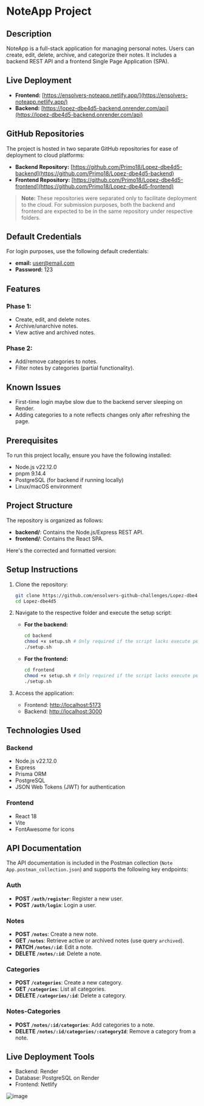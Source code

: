 # NoteApp Project

## Description
NoteApp is a full-stack application for managing personal notes. Users can create, edit, delete, archive, and categorize their notes. It includes a backend REST API and a frontend Single Page Application (SPA).

## Live Deployment
- **Frontend:** [https://ensolvers-noteapp.netlify.app/](https://ensolvers-noteapp.netlify.app/)
- **Backend:** [https://lopez-dbe4d5-backend.onrender.com/api](https://lopez-dbe4d5-backend.onrender.com/api)

## GitHub Repositories
The project is hosted in two separate GitHub repositories for ease of deployment to cloud platforms:
- **Backend Repository:** [https://github.com/Primo18/Lopez-dbe4d5-backend](https://github.com/Primo18/Lopez-dbe4d5-backend)
- **Frontend Repository:** [https://github.com/Primo18/Lopez-dbe4d5-frontend](https://github.com/Primo18/Lopez-dbe4d5-frontend)

> **Note:** These repositories were separated only to facilitate deployment to the cloud. For submission purposes, both the backend and frontend are expected to be in the same repository under respective folders.

## Default Credentials
For login purposes, use the following default credentials:
- **email:** user@email.com
- **Password:** 123

## Features
### Phase 1:
- Create, edit, and delete notes.
- Archive/unarchive notes.
- View active and archived notes.

### Phase 2:
- Add/remove categories to notes.
- Filter notes by categories (partial functionality).

## Known Issues
- First-time login maybe slow due to the backend server sleeping on Render.
- Adding categories to a note reflects changes only after refreshing the page.

## Prerequisites
To run this project locally, ensure you have the following installed:
- Node.js v22.12.0
- pnpm 9.14.4
- PostgreSQL (for backend if running locally)
- Linux/macOS environment

## Project Structure
The repository is organized as follows:
- **backend/**: Contains the Node.js/Express REST API.
- **frontend/**: Contains the React SPA.

Here's the corrected and formatted version:

## Setup Instructions
1. Clone the repository:
   ```bash
   git clone https://github.com/ensolvers-github-challenges/Lopez-dbe4d5.git
   cd Lopez-dbe4d5
   ```

2. Navigate to the respective folder and execute the setup script:
   - **For the backend:**
     ```bash
     cd backend
     chmod +x setup.sh # Only required if the script lacks execute permissions
     ./setup.sh
     ```

   - **For the frontend:**
     ```bash
     cd frontend
     chmod +x setup.sh # Only required if the script lacks execute permissions
     ./setup.sh
     ```

3. Access the application:
   - Frontend: [http://localhost:5173](http://localhost:5173)
   - Backend: [http://localhost:3000](http://localhost:3000)

## Technologies Used
### Backend
- Node.js v22.12.0
- Express
- Prisma ORM
- PostgreSQL
- JSON Web Tokens (JWT) for authentication

### Frontend
- React 18
- Vite
- FontAwesome for icons

## API Documentation
The API documentation is included in the Postman collection (`Note App.postman_collection.json`) and supports the following key endpoints:

### Auth
- **POST `/auth/register`**: Register a new user.
- **POST `/auth/login`**: Login a user.

### Notes
- **POST `/notes`**: Create a new note.
- **GET `/notes`**: Retrieve active or archived notes (use query `archived`).
- **PATCH `/notes/:id`**: Edit a note.
- **DELETE `/notes/:id`**: Delete a note.

### Categories
- **POST `/categories`**: Create a new category.
- **GET `/categories`**: List all categories.
- **DELETE `/categories/:id`**: Delete a category.

### Notes-Categories
- **POST `/notes/:id/categories`**: Add categories to a note.
- **DELETE `/notes/:id/categories/:categoryId`**: Remove a category from a note.

## Live Deployment Tools
- Backend: Render
- Database: PostgreSQL on Render
- Frontend: Netlify

![image](https://github.com/user-attachments/assets/d02cde72-2dfe-42e3-9265-d04135043a54)

